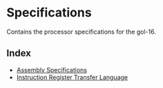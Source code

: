 # Specifications
Contains the processor specifications for the gol-16.

## Index
- [Assembly Specifications](./orgasm_spec.txt)
- [Instruction Register Transfer Language](./instructionRTL.txt)
